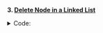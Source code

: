 **3. [Delete Node in a Linked List](https://leetcode.com/explore/interview/card/top-interview-questions-easy/93/linked-list/553/)**

<details><summary>Code: </summary>

```cpp
/**
 * Definition for singly-linked list.
 * struct ListNode {
 *     int val;
 *     ListNode *next;
 *     ListNode() : val(0), next(nullptr) {}
 *     ListNode(int x) : val(x), next(nullptr) {}
 *     ListNode(int x, ListNode *next) : val(x), next(next) {}
 * };
 */

class Solution {
public:
    void deleteNode(ListNode* node) {
        if(node -> next) {
            node->val = node->next->val;
            node->next = node->next->next;
        } else {
            node = NULL;
        }
    }
};
```

</details>
